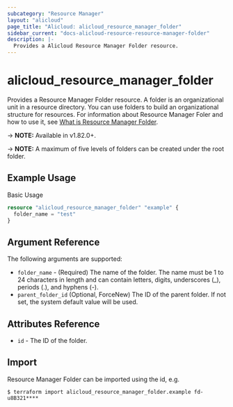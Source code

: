 ```yaml
---
subcategory: "Resource Manager"
layout: "alicloud"
page_title: "Alicloud: alicloud_resource_manager_folder"
sidebar_current: "docs-alicloud-resource-resource-manager-folder"
description: |-
  Provides a Alicloud Resource Manager Folder resource.
---
```


# alicloud\_resource\_manager\_folder

Provides a Resource Manager Folder resource. A folder is an organizational unit in a resource directory. You can use folders to build an organizational structure for resources.
For information about Resource Manager Foler and how to use it, see [What is Resource Manager Folder](https://www.alibabacloud.com/help/en/doc-detail/111221.htm).

-> **NOTE:** Available in v1.82.0+.

-> **NOTE:** A maximum of five levels of folders can be created under the root folder.

## Example Usage

Basic Usage

```terraform
resource "alicloud_resource_manager_folder" "example" {
  folder_name = "test"
}
```
## Argument Reference

The following arguments are supported:

* `folder_name` - (Required) The name of the folder. The name must be 1 to 24 characters in length and can contain letters, digits, underscores (_), periods (.), and hyphens (-).
* `parent_folder_id` (Optional, ForceNew) The ID of the parent folder. If not set, the system default value will be used.
                                         
## Attributes Reference

* `id` - The ID of the folder.

## Import

Resource Manager Folder can be imported using the id, e.g.

```shell
$ terraform import alicloud_resource_manager_folder.example fd-u8B321****	
```
